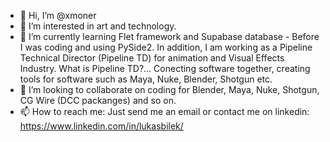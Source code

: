 - 👋 Hi, I’m @xmoner
- 👀 I’m interested in art and technology.
- 🌱 I’m currently learning Flet framework and Supabase database - Before I was coding and using PySide2. In addition, I am working as a Pipeline Technical Director 
     (Pipeline TD) for animation and Visual Effects Industry.
     What is Pipeline TD?... Conecting software together, creating tools for software such as Maya, Nuke, Blender, Shotgun etc.
- 💞️ I’m looking to collaborate on coding for Blender, Maya, Nuke, Shotgun, CG Wire (DCC packanges) and so on.
- 📫 How to reach me: Just send me an email or contact me on linkedin: https://www.linkedin.com/in/lukasbilek/

<!---
xmoner/xmoner is a ✨ special ✨ repository because its `README.md` (this file) appears on your GitHub profile.
You can click the Preview link to take a look at your changes.
--->
